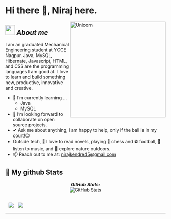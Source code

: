 # Hi there 👋, Niraj here. 

<img align="right" width=300px alt="Unicorn" src="https://media4.giphy.com/media/3o7aCTfyhYawdOXcFW/200w.webp?cid=ecf05e471kvgd7t9ygyepn45l2nripnwhobuf19i6psxe9w4&rid=200w.webp&ct=g" />

## <img src="https://media.giphy.com/media/ObNTw8Uzwy6KQ/giphy.gif" width="30px">&nbsp;***About me***

I am an graduated Mechanical Engineering student at YCCE Nagpur. Java, MySQL, Hibernate, Javascript, HTML, and CSS  are the programming languages I am good at. I love to learn and build something new, productive, innovative and creative.

- 🌱 I’m currently learning ...
  - Java
  - MySQL
- 👯 I’m looking forward to collaborate on open source projects.
- ✔ Ask me about anything, I am happy to help, only if the ball is in my court!😉<br>
- Outside tech, 📖 I love to read novels, playing 👑 chess and ⚽ football, 🎵 listen to music, and 🌴 explore nature outdoors.
- 📫 Reach out to me at: nirajkendre45@gmail.com

<h2>👀 My github Stats</h2>

<div>  
  <p align="center">
  <b><em>GitHub Stats:</em></b> <br/>
    <img src="https://github-readme-streak-stats.herokuapp.com/?user=NirajKendre" alt="GitHub Stats" /> <br/><br/>
</div>

<div>
    <a style="margin-left: 10px;" target="_blank" href="https://www.instagram.com/_ni__raj/">
        <img src="https://img.icons8.com/clouds/2x/instagram-new--v3.png"></a>
    <a style="margin-left: 10px;" target="_blank" href="https://www.linkedin.com/in/niraj-kendre-669459219/">
        <img src="https://img.icons8.com/office/2x/linkedin.png" ></a>
</div>

---------------------------------------------------------------------------------------------------------------------



